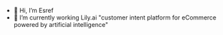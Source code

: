 - 👋 Hi, I’m Esref
- 🌱 I’m currently working Lily.ai "customer intent platform for eCommerce powered by artificial intelligence"
